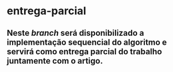 # entrega-parcial

## Neste _branch_ será disponibilizado a implementação sequencial do algoritmo e servirá como entrega parcial do trabalho juntamente com o artigo.
